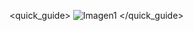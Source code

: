 <quick_guide>
![Imagen1](http://static.energysistem.com/images/manuals/42689/576aa01f4d7a3.jpg)
</quick_guide>

